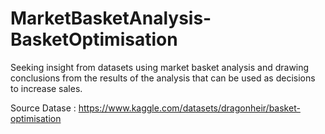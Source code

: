 # MarketBasketAnalysis-BasketOptimisation

Seeking insight from datasets using market basket analysis and drawing conclusions from the results of the analysis that can be used as decisions to increase sales.

Source Datase : https://www.kaggle.com/datasets/dragonheir/basket-optimisation
